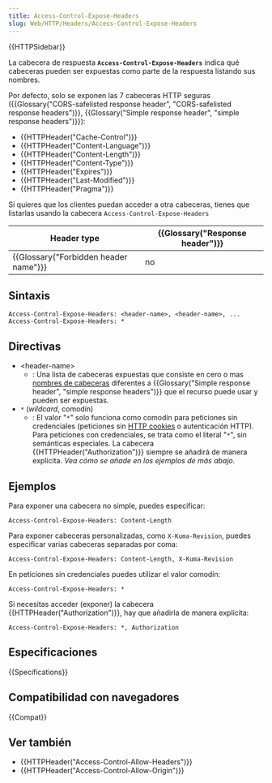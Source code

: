 ```yaml
---
title: Access-Control-Expose-Headers
slug: Web/HTTP/Headers/Access-Control-Expose-Headers
---
```


{{HTTPSidebar}}

La cabecera de respuesta **`Access-Control-Expose-Headers`** indica qué cabeceras pueden ser expuestas como parte de la respuesta listando sus nombres.

Por defecto, solo se exponen las 7 cabeceras HTTP seguras ({{Glossary("CORS-safelisted response header", "CORS-safelisted response headers")}}, {{Glossary("Simple response header", "simple response headers")}}):

- {{HTTPHeader("Cache-Control")}}
- {{HTTPHeader("Content-Language")}}
- {{HTTPHeader("Content-Length")}}
- {{HTTPHeader("Content-Type")}}
- {{HTTPHeader("Expires")}}
- {{HTTPHeader("Last-Modified")}}
- {{HTTPHeader("Pragma")}}

Si quieres que los clientes puedan acceder a otra cabeceras, tienes que listarlas usando la cabecera `Access-Control-Expose-Headers`

| Header type                                      | {{Glossary("Response header")}} |
| ------------------------------------------------ | ---------------------------------------- |
| {{Glossary("Forbidden header name")}} | no                                       |

## Sintaxis

```
Access-Control-Expose-Headers: <header-name>, <header-name>, ...
Access-Control-Expose-Headers: *
```

## Directivas

- \<header-name>
  - : Una lista de cabeceras expuestas que consiste en cero o mas [nombres de cabeceras](/es/docs/Web/HTTP/Headers) diferentes a {{Glossary("Simple response header", "simple response headers")}} que el recurso puede usar y pueden ser expuestas.
- `*` (_wildcard_, comodín)
  - : El valor "`*`" solo funciona como comodín para peticiones sin credenciales (peticiones sin [HTTP cookies](/es/docs/Web/HTTP/Cookies) o autenticación HTTP). Para peticiones con credenciales, se trata como el literal "`*`", sin semánticas especiales.
    La cabecera {{HTTPHeader("Authorization")}} siempre se añadirá de manera explícita.
    _Vea cómo se añade en los ejemplos de más abajo_.

## Ejemplos

Para exponer una cabecera no simple, puedes especificar:

```
Access-Control-Expose-Headers: Content-Length
```

Para exponer cabeceras personalizadas, como `X-Kuma-Revision`, puedes especificar varias cabeceras separadas por coma:

```
Access-Control-Expose-Headers: Content-Length, X-Kuma-Revision
```

En peticiones sin credenciales puedes utilizar el valor comodín:

```
Access-Control-Expose-Headers: *
```

Si necesitas acceder (exponer) la cabecera {{HTTPHeader("Authorization")}}, hay que añadirla de manera explícita:

```
Access-Control-Expose-Headers: *, Authorization
```

## Especificaciones

{{Specifications}}

## Compatibilidad con navegadores

{{Compat}}

## Ver también

- {{HTTPHeader("Access-Control-Allow-Headers")}}
- {{HTTPHeader("Access-Control-Allow-Origin")}}

